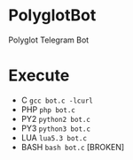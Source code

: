 # PolyglotBot
Polyglot Telegram Bot

# Execute
- C `gcc bot.c -lcurl`
- PHP `php bot.c`
- PY2 `python2 bot.c`
- PY3 `python3 bot.c`
- LUA `lua5.3 bot.c`
- BASH `bash bot.c` [BROKEN]

